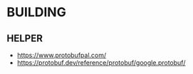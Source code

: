 # BUILDING

## HELPER

- https://www.protobufpal.com/
- https://protobuf.dev/reference/protobuf/google.protobuf/
